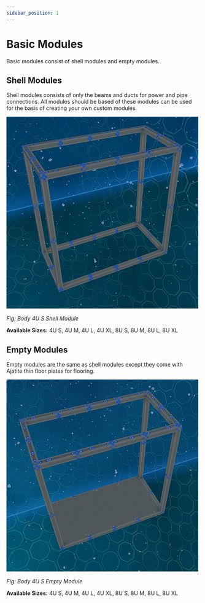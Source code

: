 ```yaml
---
sidebar_position: 1
---
```


# Basic Modules

Basic modules consist of shell modules and empty modules.

## Shell Modules

Shell modules consists of only the beams and ducts for power and pipe connections.
All modules should be based of these modules can be used for the basis of creating your own custom modules.

![Body 4U S Shell Module](./img/body_4U_S_shell.png)

_Fig: Body 4U S Shell Module_

**Available Sizes:** 4U S, 4U M, 4U L, 4U XL, 8U S, 8U M, 8U L, 8U XL

## Empty Modules

Empty modules are the same as shell modules except they come with Ajatite thin floor plates for flooring.

![Body 4U S Empty Module](./img/body_4U_S_empty.png)

_Fig: Body 4U S Empty Module_

**Available Sizes:** 4U S, 4U M, 4U L, 4U XL, 8U S, 8U M, 8U L, 8U XL
